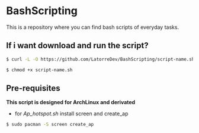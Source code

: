 # BashScripting

This is a repository where you can find bash scripts of everyday tasks.

## If i want download and run the script?

```bash
$ curl -L -O https://github.com/LatorreDev/BashScripting/script-name.sh

$ chmod +x script-name.sh

```
## Pre-requisites

**This script is designed for ArchLinux and derivated**

* for *Ap_hotspot.sh* 
install screen and create_ap  

```bash
$ sudo pacman -S screen create_ap  

```


